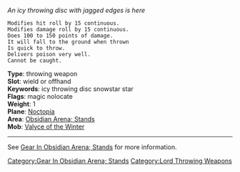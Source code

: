 *An icy throwing disc with jagged edges is here*

`Modifies hit roll by 15 continuous.`  
`Modifies damage roll by 15 continuous.`  
`Does 100 to 150 points of damage.`  
`It will fall to the ground when thrown`  
`Is quick to throw.`  
`Delivers poison very well.`  
`Cannot be caught.`

**Type**: throwing weapon  
**Slot**: wield or offhand  
**Keywords**: icy throwing disc snowstar star  
**Flags**: magic nolocate  
**Weight**: 1  
**Plane**: [Noctopia](:Category:Noctopia "wikilink")  
**Area**: [Obsidian Arena;
Stands](:Category:Obsidian_Arena;_Stands "wikilink")  
**Mob**: [Valyce of the Winter](Valyce_Of_The_Winter "wikilink")

------------------------------------------------------------------------

See [Gear In Obsidian Arena;
Stands](:Category:Gear_In_Obsidian_Arena;_Stands "wikilink") for more
information.

[Category:Gear In Obsidian Arena;
Stands](Category:Gear_In_Obsidian_Arena;_Stands "wikilink")
[Category:Lord Throwing
Weapons](Category:Lord_Throwing_Weapons "wikilink")
